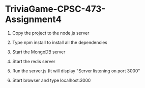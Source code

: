 # TriviaGame-CPSC-473-Assignment4

1) Copy the project to the node.js server

2) Type npm install to install all the dependencies

3) Start the MongoDB server 

4) Start the redis server

5) Run the server.js
   (It will display "Server listening on port 3000"
   
6) Start browser and type localhost:3000
